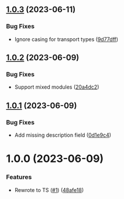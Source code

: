 ## [1.0.3](https://github.com/kapetacom/sdk-nodejs-rest-route/compare/v1.0.2...v1.0.3) (2023-06-11)


### Bug Fixes

* Ignore casing for transport types ([9d77dff](https://github.com/kapetacom/sdk-nodejs-rest-route/commit/9d77dffc0cfdab89f150d46bdfc3a5eefc5b00f8))

## [1.0.2](https://github.com/kapetacom/sdk-nodejs-rest-route/compare/v1.0.1...v1.0.2) (2023-06-09)


### Bug Fixes

* Support mixed modules ([20a4dc2](https://github.com/kapetacom/sdk-nodejs-rest-route/commit/20a4dc2f174c38223fdaf016a8e30ef4a42c07fe))

## [1.0.1](https://github.com/kapetacom/sdk-nodejs-rest-route/compare/v1.0.0...v1.0.1) (2023-06-09)


### Bug Fixes

* Add missing description field ([0d1e9c4](https://github.com/kapetacom/sdk-nodejs-rest-route/commit/0d1e9c47fe54a883daf771bb1fdb9533eacd15f5))

# 1.0.0 (2023-06-09)


### Features

* Rewrote to TS ([#1](https://github.com/kapetacom/sdk-nodejs-rest-route/issues/1)) ([48afe18](https://github.com/kapetacom/sdk-nodejs-rest-route/commit/48afe181f6110a1ce89f48f2049d864208efcde5))
